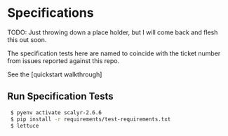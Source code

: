 # Specifications

TODO: Just throwing down a place holder, but I will come back and flesh this out soon.

The specification tests here are named to coincide with the ticket number from issues reported against this repo.

See the [quickstart walkthrough]

## Run Specification Tests

```bash
 $ pyenv activate scalyr-2.6.6
 $ pip install -r requirements/test-requirements.txt
 $ lettuce
```

[lettuce]: http://lettuce.it/
